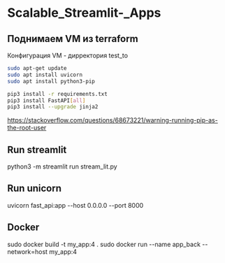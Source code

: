 # Scalable_Streamlit-_Apps

## Поднимаем VM из terraform
Конфигурация VM - дирректория test_to

```BASH
sudo apt-get update
sudo apt install uvicorn
sudo apt install python3-pip

pip3 install -r requirements.txt
pip3 install FastAPI[all]
pip3 install --upgrade jinja2


```

https://stackoverflow.com/questions/68673221/warning-running-pip-as-the-root-user

## Run streamlit
python3 -m streamlit run stream_lit.py

## Run unicorn
uvicorn fast_api:app --host 0.0.0.0 --port 8000

## Docker
sudo docker build -t my_app:4 .
sudo docker run --name app_back --network=host my_app:4
